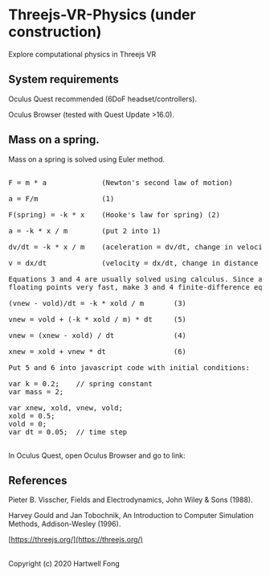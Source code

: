 # Threejs-VR-Physics (under construction)

Explore computational physics in Threejs VR

## System requirements

Oculus Quest recommended (6DoF headset/controllers).<br>

Oculus Browser (tested with Quest Update >16.0).<br>

## Mass on a spring.

Mass on a spring is solved using Euler method.<br>

<pre>

F = m * a             (Newton's second law of motion)

a = F/m               (1)

F(spring) = -k * x    (Hooke's law for spring) (2)

a = -k * x / m        (put 2 into 1)

dv/dt = -k * x / m    (aceleration = dv/dt, change in velocity with time) (3)

v = dx/dt             (velocity = dx/dt, change in distance with time) (4)

Equations 3 and 4 are usually solved using calculus. Since a web browser can multiply and add
floating points very fast, make 3 and 4 finite-difference equations:

(vnew - vold)/dt = -k * xold / m       (3)

vnew = vold + (-k * xold / m) * dt     (5)

vnew = (xnew - xold) / dt              (4)

xnew = xold + vnew * dt                (6)

Put 5 and 6 into javascript code with initial conditions:

var k = 0.2;    // spring constant
var mass = 2;

var xnew, xold, vnew, vold;
xold = 0.5;
vold = 0;
var dt = 0.05;  // time step

</pre>

In Oculus Quest, open Oculus Browser and go to link:<br>

## References

Pieter B. Visscher, Fields and Electrodynamics, John Wiley & Sons (1988).

Harvey Gould and Jan Tobochnik, An Introduction to Computer Simulation Methods, Addison-Wesley (1996).

[https://threejs.org/](https://threejs.org/)

<br>Copyright (c) 2020 Hartwell Fong
